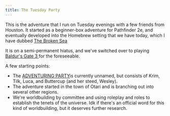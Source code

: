 ```yaml
---
title: The Tuesday Party
---
```

This is the adventure that I run on Tuesday evenings with a few friends from Houston. It started as a beginner-box adventure for Pathfinder 2e, and eventually developed into the Homebrew setting that we have today, which I have dubbed [The Broken Sea](Wiki/TableTop/The%20Broken%20Sea%20(setting)/index.md)

It is on a semi-permanent hiatus, and we've switched over to playing [Baldur's Gate 3 ](https://www.youtube.com/watch?v=wmqN-rNDeWI)for the foreseeable.

A few starting points:
- The [ADVENTURING PARTY](ADVENTURING%20PARTY.md)is currently unnamed, but consists of Krim, Tilk, Luca, and Buttercup (and her steed, Wesley).
- The adventure started in the town of Otari and is branching out into several other regions.
- We're worldbuilding by committee and using roleplay and roles to establish the tenets of the universe. Idk if there's an official word for this kind of worldbuilding, but it deserves further research. 